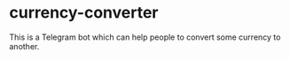# currency-converter
This is a Telegram bot which can help people to convert some currency to another.
